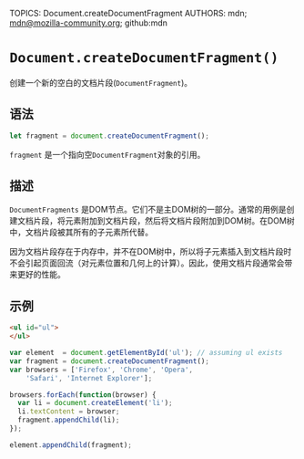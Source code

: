 TOPICS: Document.createDocumentFragment
AUTHORS: mdn; mdn@mozilla-community.org; github:mdn

# `Document.createDocumentFragment()`

创建一个新的空白的文档片段(`DocumentFragment`)。

## 语法

```javascript
let fragment = document.createDocumentFragment();
```

`fragment` 是一个指向空`DocumentFragment`对象的引用。

## 描述

`DocumentFragments` 是DOM节点。它们不是主DOM树的一部分。通常的用例是创建文档片段，将元素附加到文档片段，然后将文档片段附加到DOM树。在DOM树中，文档片段被其所有的子元素所代替。

因为文档片段存在于内存中，并不在DOM树中，所以将子元素插入到文档片段时不会引起页面回流（对元素位置和几何上的计算）。因此，使用文档片段通常会带来更好的性能。

## 示例

```html
<ul id="ul">
</ul>
```

```javascript
var element  = document.getElementById('ul'); // assuming ul exists
var fragment = document.createDocumentFragment();
var browsers = ['Firefox', 'Chrome', 'Opera',
    'Safari', 'Internet Explorer'];

browsers.forEach(function(browser) {
  var li = document.createElement('li');
  li.textContent = browser;
  fragment.appendChild(li);
});

element.appendChild(fragment);
```
